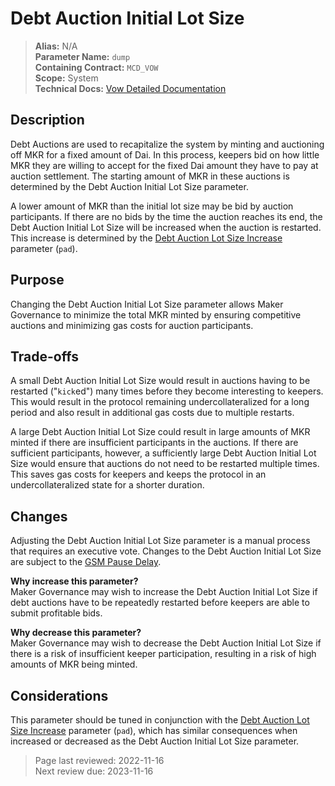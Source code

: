 # Debt Auction Initial Lot Size

>**Alias:** N/A  
>**Parameter Name:** `dump`  
>**Containing Contract:** `MCD_VOW`  
>**Scope:** System  
>**Technical Docs:** [Vow Detailed Documentation](https://docs.makerdao.com/smart-contract-modules/system-stabilizer-module/vow-detailed-documentation)  


## Description

Debt Auctions are used to recapitalize the system by minting and auctioning off MKR for a fixed amount of Dai. In this process, keepers bid on how little MKR they are willing to accept for the fixed Dai amount they have to pay at auction settlement. The starting amount of MKR in these auctions is determined by the Debt Auction Initial Lot Size parameter.

A lower amount of MKR than the initial lot size may be bid by auction participants. If there are no bids by the time the auction reaches its end, the Debt Auction Initial Lot Size will be increased when the auction is restarted. This increase is determined by the [Debt Auction Lot Size Increase](param-lot-size-increase.md) parameter (`pad`). 


## Purpose

Changing the Debt Auction Initial Lot Size parameter allows Maker Governance to minimize the total MKR minted by ensuring competitive auctions and minimizing gas costs for auction participants. 


## Trade-offs

A small Debt Auction Initial Lot Size would result in auctions having to be restarted ("`kick`ed") many times before they become interesting to keepers. This would result in the protocol remaining undercollateralized for a long period and also result in additional gas costs due to multiple restarts.
	
A large Debt Auction Initial Lot Size could result in large amounts of MKR minted if there are insufficient participants in the auctions. If there are sufficient participants, however, a sufficiently large Debt Auction Initial Lot Size would ensure that auctions do not need to be restarted multiple times. This saves gas costs for keepers and keeps the protocol in an undercollateralized state for a shorter duration.  


## Changes

Adjusting the Debt Auction Initial Lot Size parameter is a manual process that requires an executive vote. Changes to the Debt Auction Initial Lot Size are subject to the [GSM Pause Delay](../core/param-gsm-pause-delay.md).

**Why increase this parameter?**  
Maker Governance may wish to increase the Debt Auction Initial Lot Size if debt auctions have to be repeatedly restarted before keepers are able to submit profitable bids.

**Why decrease this parameter?**  
Maker Governance may wish to decrease the Debt Auction Initial Lot Size if there is a risk of insufficient keeper participation, resulting in a risk of high amounts of MKR being minted.

## Considerations

This parameter should be tuned in conjunction with the [Debt Auction Lot Size Increase](param-lot-size-increase.md) parameter (`pad`), which has similar consequences when increased or decreased as the Debt Auction Initial Lot Size parameter.

>Page last reviewed: 2022-11-16  
>Next review due: 2023-11-16  



